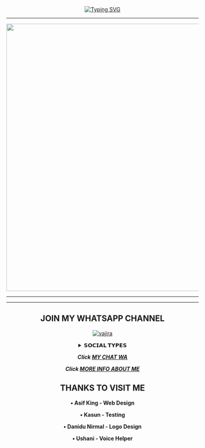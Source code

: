 <div align="center">
     
 [![Typing SVG](https://readme-typing-svg.herokuapp.com?font=Rockstar-ExtraBold&color=F01&lines=IM+TAKUNDA+CHARLESES+KANJUMA)](https://git.io/typing-svg)

  
<div align="center">
</p

<hr>

<hr>

<p align="center">
<a href="https://github.com/TAKX-OFC">
    <img src="https://telegra.ph/file/d86ad8e65e8408dfb1e0c.jpg"  width="700px">
</a>
<hr>

<hr>


## JOIN MY WHATSAPP CHANNEL

[![vajira](https://telegra.ph/file/99460844d012cad1b7ee4.jpg)](https://whatsapp.com/channel/0029VagC7BABadmV7PRRs72Y)



<b><details><summary>𝗦𝗢𝗖𝗜𝗔𝗟 𝗧𝗬𝗣𝗘𝗦</summary><br>

## CONTACT OWNER

[![vajira](https://telegra.ph/file/99460844d012cad1b7ee4.jpg)](https://wa.me/263785192250)

## JOIN SUPPORT GROUP

[![vajira](https://telegra.ph/file/99460844d012cad1b7ee4.jpg)](https://chat.whatsapp.com/F93xnvpn45WKwrVHqlNOSq)

## MY YT CHANNEL

[![Youtube](https://telegra.ph/file/eebe86c26e98ffeae39ea.jpg)](https://youtube.com/@munyorobot1?si=LaN3SlxlkgQx4sNp) 

</details>

***Click [MY CHAT WA](https://wa.me/263785192250)***

***Click [MORE INFO ABOUT ME](https://vajira-api-7967fdc132a8.herokuapp.com/)***



## THANKS TO VISIT ME

• Asif King - Web Design

• Kasun - Testing

• Danidu Nirmal - Logo Design

• Ushani - Voice Helper


